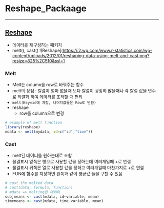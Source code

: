 # Reshape_Packaage
---

## [Reshape](https://www.rdocumentation.org/packages/stats/versions/3.6.2/topics/reshape)
- 데이터를 재구성하는 패키지 
- melt(), cast() 
![Reshape](https://i2.wp.com/www.r-statistics.com/wp-content/uploads/2012/01/reshaping-data-using-melt-and-cast.png?resize=825%2C510&ssl=1

### Melt 
- Melt는 column을 row로 바꿔주는 함수
- melt의 장점
    : 칼럼이 얼마 없을때 보다 칼럼이 굉장히 많을때나 각 칼럼 값을 변수로 직렬화 하여 데이터를 조작할 때 편리
- `melt(Key=id에 지정, 나머지값들은 Row로 변환)`
- reshape 
    - row를 column으로 변경 

```r
# example of melt function
library(reshape)
mdata <- melt(mydata, id=c("id","time"))
```


### Cast
- melt된 데이터를 원하는대로 조합
- 물결표시 앞쪽은 행으로 사용할 값을 정하는데 여러개일때 +로 연결
- 물결표시 뒤쪽은 열로 사용할 값을 정하고 여러개일때 마찬가지로 +로 연결
- FUN에 함수를 지정하면 왼쪽과 같이 평균값 들을 구할 수 있음

```r
# cast the melted data
# cast(data, formula, function)
# mdata => melting된 데이터
subjmeans <- cast(mdata, id~variable, mean)
timemeans <- cast(mdata, time~variable, mean)
```